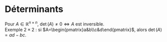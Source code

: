 # Déterminants

Pour $A\in\mathbb{R}^{n\times n}$, $\det(A)\neq 0 \iff A$ est inversible.  
Exemple $2\times2$ : si $A=\begin{pmatrix}a&b\\c&d\end{pmatrix}$, alors $\det(A)=ad-bc$.
